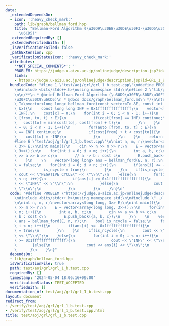```yaml
---
data:
  _extendedDependsOn:
  - icon: ':heavy_check_mark:'
    path: lib/graph/bellman_ford.hpp
    title: "Bellman-Ford Algorithm (\u30D9\u30EB\u30DE\u30F3-\u30D5\u30A9\u30FC\u30C9\
      \u6CD5)"
  _extendedRequiredBy: []
  _extendedVerifiedWith: []
  _isVerificationFailed: false
  _pathExtension: cpp
  _verificationStatusIcon: ':heavy_check_mark:'
  attributes:
    '*NOT_SPECIAL_COMMENTS*': ''
    PROBLEM: https://judge.u-aizu.ac.jp/onlinejudge/description.jsp?id=GRL_1_B
    links:
    - https://judge.u-aizu.ac.jp/onlinejudge/description.jsp?id=GRL_1_B
  bundledCode: "#line 1 \"test/aoj/grl/grl_1_b.test.cpp\"\n#define PROBLEM \"https://judge.u-aizu.ac.jp/onlinejudge/description.jsp?id=GRL_1_B\"\
    \n#include <bits/stdc++.h>\nusing namespace std;\n\n#line 2 \"lib/graph/bellman_ford.hpp\"\
    \n\n/**\n * @brief Bellman-Ford Algorithm (\u30D9\u30EB\u30DE\u30F3-\u30D5\u30A9\
    \u30FC\u30C9\u6CD5)\n * @docs docs/graph/bellman_ford.md\n */\n\ntemplate <typename\
    \ T>\nvector<long long> bellman_ford(const vector<T> &E, const int &n, const int\
    \ &x){\n    const long long INF = 0x1fffffffffffffff;\n    vector<long long> cost(n,\
    \ INF);\n    cost[x] = 0;\n    for(int i = 0; i < n - 1; i++){\n        for(auto\
    \ [from, to, t] : E){\n            if(cost[from] == INF) continue;\n         \
    \   cost[to] = min(cost[to], cost[from] + t);\n        }\n    }\n    for(int i\
    \ = 0; i < n - 1; i++){\n        for(auto [from, to, t] : E){\n            if(cost[from]\
    \ == INF) continue;\n            if(cost[from] + t < cost[to]){\n            \
    \    cost[to] = -INF;\n            }\n        }\n    }\n    return cost;\n}\n\
    #line 6 \"test/aoj/grl/grl_1_b.test.cpp\"\n\nint n, m, r;\nvector<array<long long,\
    \ 3>> E;\n\nint main(){\n    cin >> n >> m >> r;\n    E = vector<array<long long,\
    \ 3>>();\n\n    for(int i = 0; i < m; i++){\n        int a, b, c;\n        cin\
    \ >> a >> b >> c;\n        // a -> b : cost c\n        E.push_back({a, b, c});\n\
    \    }\n    \n    vector<long long> ans = bellman_ford(E, n, r);\n    bool is_ncycle\
    \ = false;\n    for(int i = 0; i < n; i++){\n        if(ans[i] <= -0x1fffffffffffffff){\n\
    \            is_ncycle = true;\n        }\n    }\n    if(is_ncycle){\n       \
    \ cout << \"NEGATIVE CYCLE\" << \"\\n\";\n    }else{\n        for(int i = 0; i\
    \ < n; i++){\n            if(ans[i] >= 0x1fffffffffffffff){\n                cout\
    \ << \"INF\" << \"\\n\";\n            }else{\n                cout << ans[i] <<\
    \ \"\\n\";\n            }\n        }\n    }\n}\n"
  code: "#define PROBLEM \"https://judge.u-aizu.ac.jp/onlinejudge/description.jsp?id=GRL_1_B\"\
    \n#include <bits/stdc++.h>\nusing namespace std;\n\n#include \"../../../lib/graph/bellman_ford.hpp\"\
    \n\nint n, m, r;\nvector<array<long long, 3>> E;\n\nint main(){\n    cin >> n\
    \ >> m >> r;\n    E = vector<array<long long, 3>>();\n\n    for(int i = 0; i <\
    \ m; i++){\n        int a, b, c;\n        cin >> a >> b >> c;\n        // a ->\
    \ b : cost c\n        E.push_back({a, b, c});\n    }\n    \n    vector<long long>\
    \ ans = bellman_ford(E, n, r);\n    bool is_ncycle = false;\n    for(int i = 0;\
    \ i < n; i++){\n        if(ans[i] <= -0x1fffffffffffffff){\n            is_ncycle\
    \ = true;\n        }\n    }\n    if(is_ncycle){\n        cout << \"NEGATIVE CYCLE\"\
    \ << \"\\n\";\n    }else{\n        for(int i = 0; i < n; i++){\n            if(ans[i]\
    \ >= 0x1fffffffffffffff){\n                cout << \"INF\" << \"\\n\";\n     \
    \       }else{\n                cout << ans[i] << \"\\n\";\n            }\n  \
    \      }\n    }\n}"
  dependsOn:
  - lib/graph/bellman_ford.hpp
  isVerificationFile: true
  path: test/aoj/grl/grl_1_b.test.cpp
  requiredBy: []
  timestamp: '2024-05-04 18:06:16+09:00'
  verificationStatus: TEST_ACCEPTED
  verifiedWith: []
documentation_of: test/aoj/grl/grl_1_b.test.cpp
layout: document
redirect_from:
- /verify/test/aoj/grl/grl_1_b.test.cpp
- /verify/test/aoj/grl/grl_1_b.test.cpp.html
title: test/aoj/grl/grl_1_b.test.cpp
---
```

